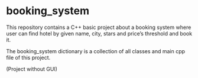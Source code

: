 # booking_system

This repository contains a C++ basic project about a booking system where user can find hotel by given name,
city, stars and price’s threshold and book it.

The booking_system	dictionary is a collection of all classes and main cpp file of this project.

(Project without GUI)





